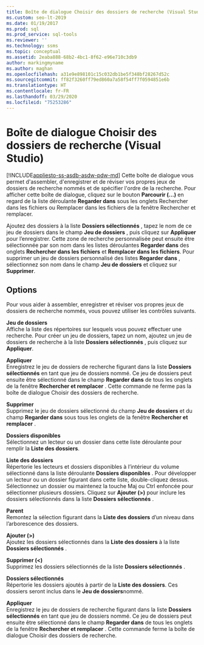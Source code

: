 ```yaml
---
title: Boîte de dialogue Choisir des dossiers de recherche (Visual Studio)
ms.custom: seo-lt-2019
ms.date: 01/19/2017
ms.prod: sql
ms.prod_service: sql-tools
ms.reviewer: ''
ms.technology: ssms
ms.topic: conceptual
ms.assetid: 2eaba888-68b2-4bc1-8f62-e96e710c3db9
author: markingmyname
ms.author: maghan
ms.openlocfilehash: a31e9e898101c15c032db1be5f348bf28267d52c
ms.sourcegitcommit: ff82f3260ff79ed860a7a58f54ff7f0594851e6b
ms.translationtype: HT
ms.contentlocale: fr-FR
ms.lasthandoff: 03/29/2020
ms.locfileid: "75253286"
---
```

# <a name="choose-search-folders-dialog-box-visual-studio"></a>Boîte de dialogue Choisir des dossiers de recherche (Visual Studio)
[!INCLUDE[appliesto-ss-asdb-asdw-pdw-md](../../includes/appliesto-ss-asdb-asdw-pdw-md.md)]
Cette boîte de dialogue vous permet d'assembler, d'enregistrer et de réviser vos propres jeux de dossiers de recherche nommés et de spécifier l'ordre de la recherche. Pour afficher cette boîte de dialogue, cliquez sur le bouton **Parcourir (...)** en regard de la liste déroulante **Regarder dans** sous les onglets Rechercher dans les fichiers ou Remplacer dans les fichiers de la fenêtre Rechercher et remplacer.  
  
Ajoutez des dossiers à la liste **Dossiers sélectionnés** , tapez le nom de ce jeu de dossiers dans le champ **Jeu de dossiers** , puis cliquez sur **Appliquer** pour l’enregistrer. Cette zone de recherche personnalisée peut ensuite être sélectionnée par son nom dans les listes déroulantes **Regarder dans** des onglets **Rechercher dans les fichiers** et **Remplacer dans les fichiers**. Pour supprimer un jeu de dossiers personnalisé des listes **Regarder dans** , sélectionnez son nom dans le champ **Jeu de dossiers** et cliquez sur **Supprimer**.  
  
## <a name="options"></a>Options  
Pour vous aider à assembler, enregistrer et réviser vos propres jeux de dossiers de recherche nommés, vous pouvez utiliser les contrôles suivants.  
  
**Jeu de dossiers**  
Affiche la liste des répertoires sur lesquels vous pouvez effectuer une recherche. Pour créer un jeu de dossiers, tapez un nom, ajoutez un jeu de dossiers de recherche à la liste **Dossiers sélectionnés** , puis cliquez sur **Appliquer**.  
  
**Appliquer**  
Enregistrez le jeu de dossiers de recherche figurant dans la liste **Dossiers sélectionnés** en tant que jeu de dossiers nommé. Ce jeu de dossiers peut ensuite être sélectionné dans le champ **Regarder dans** de tous les onglets de la fenêtre **Rechercher et remplacer** . Cette commande ne ferme pas la boîte de dialogue Choisir des dossiers de recherche.  
  
**Supprimer**  
Supprimez le jeu de dossiers sélectionné du champ **Jeu de dossiers** et du champ **Regarder dans** sous tous les onglets de la fenêtre **Rechercher et remplacer** .  
  
**Dossiers disponibles**  
Sélectionnez un lecteur ou un dossier dans cette liste déroulante pour remplir la **Liste des dossiers**.  
  
**Liste des dossiers**  
Répertorie les lecteurs et dossiers disponibles à l’intérieur du volume sélectionné dans la liste déroulante **Dossiers disponibles** . Pour développer un lecteur ou un dossier figurant dans cette liste, double-cliquez dessus. Sélectionnez un dossier ou maintenez la touche Maj ou Ctrl enfoncée pour sélectionner plusieurs dossiers. Cliquez sur **Ajouter (>)** pour inclure les dossiers sélectionnés dans la liste **Dossiers sélectionnés** .  
  
**Parent**  
Remontez la sélection figurant dans la **Liste des dossiers** d’un niveau dans l’arborescence des dossiers.  
  
**Ajouter (>)**  
Ajoutez les dossiers sélectionnés dans la **Liste des dossiers** à la liste **Dossiers sélectionnés** .  
  
**Supprimer (<)**  
Supprimez les dossiers sélectionnés de la liste **Dossiers sélectionnés** .  
  
**Dossiers sélectionnés**  
Répertorie les dossiers ajoutés à partir de la **Liste des dossiers**. Ces dossiers seront inclus dans le **Jeu de dossiers**nommé.  
  
**Appliquer**  
Enregistrez le jeu de dossiers de recherche figurant dans la liste **Dossiers sélectionnés** en tant que jeu de dossiers nommé. Ce jeu de dossiers peut ensuite être sélectionné dans le champ **Regarder dans** de tous les onglets de la fenêtre **Rechercher et remplacer** . Cette commande ferme la boîte de dialogue Choisir des dossiers de recherche.  
